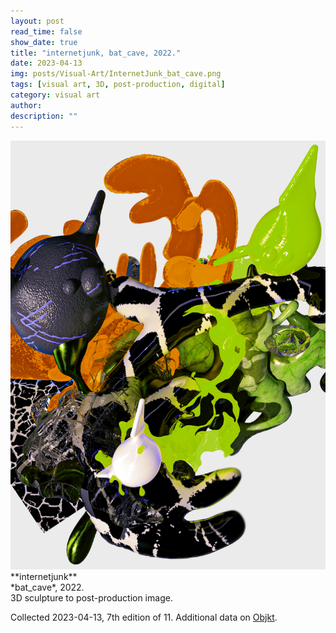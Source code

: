 ```yaml
---
layout: post
read_time: false
show_date: true
title: "internetjunk, bat_cave, 2022."
date: 2023-04-13
img: posts/Visual-Art/InternetJunk_bat_cave.png
tags: [visual art, 3D, post-production, digital]
category: visual art
author: 
description: ""
---
```


<img src='./assets/img/posts/Visual-Art/InternetJunk_bat_cave.png'>

<br>
**internetjunk**
<br>*bat_cave*, 2022.
<br>3D sculpture to post-production image.


 <div class="page-separator"></div>

Collected 2023-04-13, 7th edition of 11. Additional data on [Objkt](https://objkt.com/tokens/versum_items/4891).
